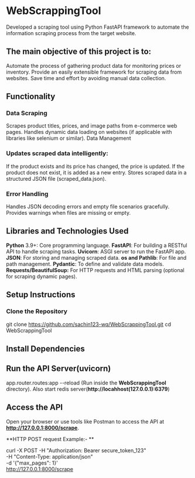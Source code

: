 # WebScrappingTool
Developed a scraping tool using Python FastAPI framework to automate the information scraping process from the target website.


## The main objective of this project is to:

Automate the process of gathering product data for monitoring prices or inventory.
Provide an easily extensible framework for scraping data from websites.
Save time and effort by avoiding manual data collection.


## Functionality
### Data Scraping

Scrapes product titles, prices, and image paths from e-commerce web pages.
Handles dynamic data loading on websites (if applicable with libraries like selenium or similar).
Data Management

### Updates scraped data intelligently:

If the product exists and its price has changed, the price is updated.
If the product does not exist, it is added as a new entry.
Stores scraped data in a structured JSON file (scraped_data.json).

### Error Handling

Handles JSON decoding errors and empty file scenarios gracefully.
Provides warnings when files are missing or empty.

## Libraries and Technologies Used

**Python** 3.9+: Core programming language.
**FastAPI**: For building a RESTful API to handle scraping tasks.
**Uvicorn**: ASGI server to run the FastAPI app.
**JSON**: For storing and managing scraped data.
**os and Pathlib**: For file and path management.
**Pydantic**: To define and validate data models.
**Requests/BeautifulSoup:** For HTTP requests and HTML parsing (optional for scraping dynamic pages).

## Setup Instructions

### Clone the Repository

git clone https://github.com/sachin123-wq/WebScrappingTool.git
cd WebScrappingTool

## Install Dependencies

## Run the API Server(uvicorn)

app.router.routes:app --reload (Run inside the **WebScrappingTool** directory).
Also start redis server(**http://locahhost(127.0.0.1):6379**)

## Access the API

Open your browser or use tools like Postman to access the API at **http://127.0.0.1:8000/scrape**.

**HTTP POST request Example:- **

curl -X POST -H "Authorization: Bearer secure_token_123" \
     -H "Content-Type: application/json" \
     -d '{"max_pages": 1}' \
     http://127.0.0.1:8000/scrape
 
